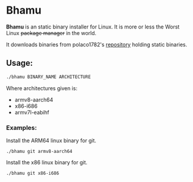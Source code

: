 # Bhamu
**Bhamu** is an static binary installer for Linux. It is more or less the Worst Linux ~~package manager~~ in the world.

It downloads binaries from polaco1782's [repository](https://github.com/polaco1782/linux-static-binaries) holding static binaries.
## Usage:
```sh
./bhamu BINARY_NAME ARCHITECTURE
```

Where architectures given is:
- armv8-aarch64
- x86-i686
- armv7l-eabihf

### Examples:
Install the ARM64 linux binary for git.
```
./bhamu git armv8-aarch64
```
Install the x86 linux binary for git.
```
./bhamu git x86-i686
```

